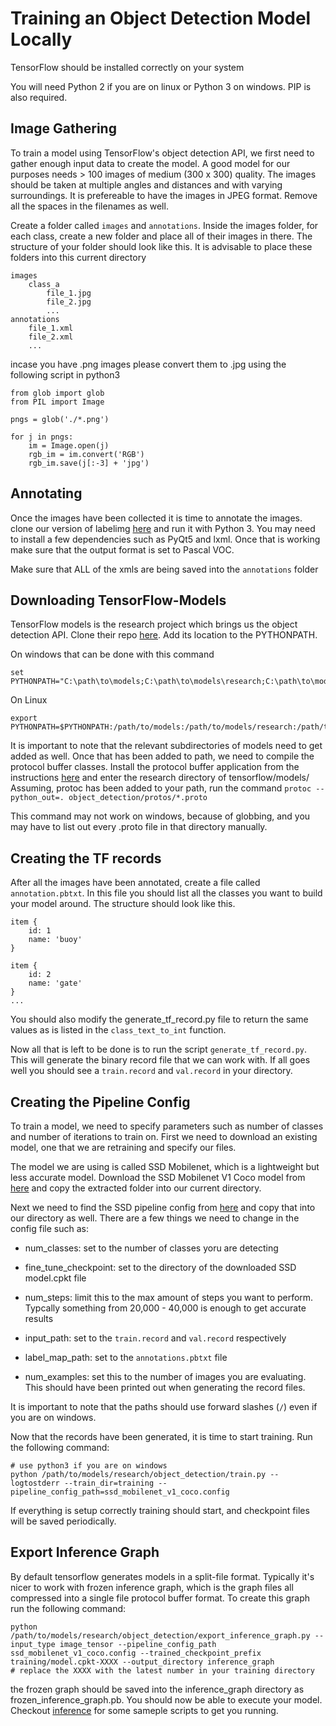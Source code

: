 # Training an Object Detection Model Locally

TensorFlow should be installed correctly on your system

You will need Python 2 if you are on linux or Python 3 on windows. PIP is also required.

## Image Gathering

To train a model using TensorFlow's object detection API, we first need to gather enough input data to create the model. 
A good model for our purposes needs > 100 images of medium (300 x 300) quality. The images should be taken at multiple angles and distances and with varying surroundings. It is prefereable to have the images in JPEG format. Remove all the spaces in the filenames as well.

Create a folder called `images` and `annotations`. Inside the images folder, for each class, create a new folder and place all of their images in there. The structure of your folder should look like this. It is advisable to place these folders into this current directory

```
images
    class_a
        file_1.jpg
        file_2.jpg
        ...
annotations
    file_1.xml
    file_2.xml
    ...
```
incase you have .png images please convert them to .jpg using the following script in python3
```
from glob import glob                                                           
from PIL import Image

pngs = glob('./*.png')

for j in pngs:
	im = Image.open(j)
	rgb_im = im.convert('RGB')
	rgb_im.save(j[:-3] + 'jpg')
```

## Annotating

Once the images have been collected it is time to annotate the images. clone our version of labelimg [here](https://github.com/uvic-auvic/labelimg) and run it with Python 3. You may need to install a few dependencies such as PyQt5 and lxml. Once that is working make sure that the output format is set to Pascal VOC. 

Make sure that ALL of the xmls are being saved into the `annotations` folder

## Downloading TensorFlow-Models

TensorFlow models is the research project which brings us the object detection API. Clone their repo [here](https://github.com/tensorflow/models). Add its location to the PYTHONPATH. 

On windows that can be done with this command

```
set PYTHONPATH="C:\path\to\models;C:\path\to\models\research;C:\path\to\models\research\slim;C:\path\to\models\research\object_detection"
```

On Linux

```
export PYTHONPATH=$PYTHONPATH:/path/to/models:/path/to/models/research:/path/to/models/research/slim:/path/to/models/research/object_detection
```

It is important to note that the relevant subdirectories of models need to get added as well.
Once that has been added to path, we need to compile the protocol buffer classes.
Install the protocol buffer application from the instructions [here](https://github.com/google/protobuf) and enter the research directory of tensorflow/models/
Assuming, protoc has been added to your path, run the command 
`protoc --python_out=. object_detection/protos/*.proto`

This command may not work on windows, because of globbing, and you may have to list out every .proto file in that directory manually.

## Creating the TF records

After all the images have been annotated, create a file called `annotation.pbtxt`. In this file you should list all the classes you want to build your model around. The structure should look like this. 

```
item {
    id: 1
    name: 'buoy'
}

item {
    id: 2
    name: 'gate'
}
...
```

You should also modify the generate_tf_record.py file to return the same values as is listed in the `class_text_to_int` function.

Now all that is left to be done is to run the script `generate_tf_record.py`. This will generate the binary record file that we can work with. If all goes well you should see a `train.record` and `val.record` in your directory.

## Creating the Pipeline Config

To train a model, we need to specify parameters such as number of classes and number of iterations to train on. First we need to download an existing model, one that we are retraining and specify our files.

The model we are using is called SSD Mobilenet, which is a lightweight but less accurate model. Download the SSD Mobilenet V1 Coco model from [here](https://github.com/tensorflow/models/blob/master/research/object_detection/g3doc/detection_model_zoo.md) and copy the extracted folder into our current directory.

Next we need to find the SSD pipeline config from [here](https://github.com/tensorflow/models/tree/master/research/object_detection/samples/configs) and copy that into our directory as well. 
There are a few things we need to change in the config file such as: 

- num_classes: set to the number of classes yoru are detecting

- fine_tune_checkpoint: set to the directory of the downloaded SSD model.cpkt file

- num_steps: limit this to the max amount of steps you want to perform. Typcally something from 20,000 - 40,000 is enough to get accurate results

- input_path: set to the `train.record` and `val.record` respectively

- label_map_path: set to the `annotations.pbtxt` file

- num_examples: set this to the number of images you are evaluating. This should have been printed out when generating the record files.

It is important to note that the paths should use forward slashes (`/`) even if you are on windows.

Now that the records have been generated, it is time to start training.
Run the following command:

```
# use python3 if you are on windows
python /path/to/models/research/object_detection/train.py --logtostderr --train_dir=training --pipeline_config_path=ssd_mobilenet_v1_coco.config  
```

If everything is setup correctly training should start, and checkpoint files will be saved periodically.

## Export Inference Graph

By default tensorflow generates models in a split-file format. Typically it's nicer to work with frozen inference graph, which is the graph files all compressed into a single file protocol buffer format. To create this graph run the following command:

```
python /path/to/models/research/object_detection/export_inference_graph.py --input_type image_tensor --pipeline_config_path ssd_mobilenet_v1_coco.config --trained_checkpoint_prefix training/model.cpkt-XXXX --output_directory inference_graph
# replace the XXXX with the latest number in your training directory
``` 

the frozen graph should be saved into the inference_graph directory as frozen_inference_graph.pb. You should now be able to execute your model.
Checkout [inference](/inference) for some sameple scripts to get you running.
